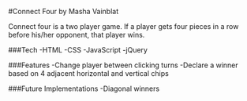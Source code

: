 #Connect Four by Masha Vainblat


Connect four is a two player game. If a player gets four pieces in a row before his/her opponent, that player wins.

###Tech
-HTML
-CSS
-JavaScript
-jQuery

###Features
-Change player between clicking turns
-Declare a winner based on 4 adjacent horizontal and vertical chips

###Future Implementations
-Diagonal winners